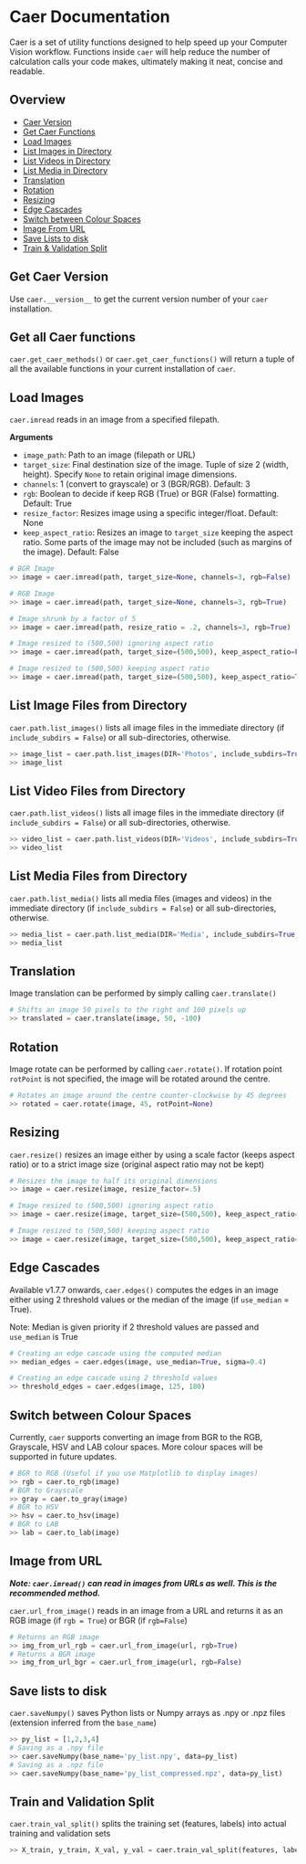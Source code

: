 # Caer Documentation
Caer is a set of utility functions designed to help speed up your Computer Vision workflow. Functions inside `caer` will help reduce the number of calculation calls your code makes, ultimately making it neat, concise and readable.

## Overview
- [Caer Version](#get-caer-version)
- [Get Caer Functions](#get-all-caer-functions)
- [Load Images](#load-images)
- [List Images in Directory](#list-image-files-from-directory)
- [List Videos in Directory](#list-video-files-from-directory)
- [List Media in Directory](#list-media-files-from-directory)
- [Translation](#translation)
- [Rotation](#rotation)
- [Resizing](#resizing)
- [Edge Cascades](#edge-cascades)
- [Switch between Colour Spaces](#switch-between-colour-spaces)
- [Image From URL](#image-from-url)
- [Save Lists to disk](#save-lists-to-disk)
- [Train & Validation Split](#train-and-validation-split)



## Get Caer Version
Use `caer.__version__` to get the current version number of your `caer` installation.


## Get all Caer functions
`caer.get_caer_methods()` or `caer.get_caer_functions()` will return a tuple of all the available functions in your current installation of `caer`. 


## Load Images
`caer.imread` reads in an image from a specified filepath. 

**Arguments**
- `image_path`: Path to an image (filepath or URL)
- `target_size`: Final destination size of the image. Tuple of size 2 (width, height). Specify `None` to retain original image dimensions. 
- `channels`: 1 (convert to grayscale) or 3 (BGR/RGB). Default: 3
- `rgb`: Boolean to decide if keep RGB (True) or BGR (False) formatting. Default: True
- `resize_factor`: Resizes image using a specific integer/float. Default: None
- `keep_aspect_ratio`: Resizes an image to `target_size` keeping the aspect ratio. Some parts of the image may not be included (such as margins of the image). Default: False
```python
# BGR Image
>> image = caer.imread(path, target_size=None, channels=3, rgb=False)

# RGB Image
>> image = caer.imread(path, target_size=None, channels=3, rgb=True)

# Image shrunk by a factor of 5
>> image = caer.imread(path, resize_ratio = .2, channels=3, rgb=True)

# Image resized to (500,500) ignoring aspect ratio
>> image = caer.imread(path, target_size=(500,500), keep_aspect_ratio=False)

# Image resized to (500,500) keeping aspect ratio
>> image = caer.imread(path, target_size=(500,500), keep_aspect_ratio=True)
```


## List Image Files from Directory
`caer.path.list_images()` lists all image files in the immediate directory (if `include_subdirs = False`)  or all sub-directories, otherwise. 
```python
>> image_list = caer.path.list_images(DIR='Photos', include_subdirs=True, use_fullpath=False, show_size=False)
>> image_list
```


## List Video Files from Directory
`caer.path.list_videos()` lists all image files in the immediate directory (if `include_subdirs = False`)  or all sub-directories, otherwise. 
```python
>> video_list = caer.path.list_videos(DIR='Videos', include_subdirs=True, use_fullpath=False, show_size=False)
>> video_list
```


## List Media Files from Directory
`caer.path.list_media()` lists all media files (images and videos) in the immediate directory (if `include_subdirs = False`)  or all sub-directories, otherwise. 
```python
>> media_list = caer.path.list_media(DIR='Media', include_subdirs=True, use_fullpath=False, show_size=False)
>> media_list
```


## Translation
Image translation can be performed by simply calling `caer.translate()` 
```python
# Shifts an image 50 pixels to the right and 100 pixels up
>> translated = caer.translate(image, 50, -100)
```


## Rotation
Image rotate can be performed by calling `caer.rotate()`. 
If rotation point `rotPoint` is not specified, the image will be rotated around the centre. 
```python
# Rotates an image around the centre counter-clockwise by 45 degrees
>> rotated = caer.rotate(image, 45, rotPoint=None)
```


## Resizing
`caer.resize()` resizes an image either by using a scale factor (keeps aspect ratio) or to a strict image size (original aspect ratio may not be kept)

```python
# Resizes the image to half its original dimensions
>> image = caer.resize(image, resize_factor=.5)

# Image resized to (500,500) ignoring aspect ratio
>> image = caer.resize(image, target_size=(500,500), keep_aspect_ratio=False)

# Image resized to (500,500) keeping aspect ratio
>> image = caer.resize(image, target_size=(500,500), keep_aspect_ratio=True)
```


## Edge Cascades
Available v1.7.7 onwards, `caer.edges()` computes the edges in an image either using 2 threshold values or the median of the image (if `use_median` = True). 

Note: Median is given priority if 2 threshold values are passed and `use_median` is True
```python
# Creating an edge cascade using the computed median 
>> median_edges = caer.edges(image, use_median=True, sigma=0.4)

# Creating an edge cascade using 2 threshold values
>> threshold_edges = caer.edges(image, 125, 180)
```


## Switch between Colour Spaces
Currently, `caer` supports converting an image from BGR to the RGB, Grayscale, HSV and LAB colour spaces. More colour spaces will be supported in future updates. 
```python
# BGR to RGB (Useful if you use Matplotlib to display images)
>> rgb = caer.to_rgb(image)
# BGR to Grayscale
>> gray = caer.to_gray(image)
# BGR to HSV
>> hsv = caer.to_hsv(image)
# BGR to LAB
>> lab = caer.to_lab(image)
```


## Image from URL
***Note: `caer.imread()` can read in images from URLs as well. This is the recommended method.***

`caer.url_from_image()` reads in an image from a URL and returns it as an RGB image (if `rgb = True`) or BGR (if `rgb=False`)
```python
# Returns an RGB image
>> img_from_url_rgb = caer.url_from_image(url, rgb=True)
# Returns a BGR image
>> img_from_url_bgr = caer.url_from_image(url, rgb=False)
```


## Save lists to disk
`caer.saveNumpy()` saves Python lists or Numpy arrays as .npy or .npz files (extension inferred from the `base_name`)
```python
>> py_list = [1,2,3,4]
# Saving as a .npy file
>> caer.saveNumpy(base_name='py_list.npy', data=py_list)
# Saving as a .npz file
>> caer.saveNumpy(base_name='py_list_compressed.npz', data=py_list)
```


## Train and Validation Split
`caer.train_val_split()` splits the training set (features, labels) into actual training and validation sets
```python
>> X_train, y_train, X_val, y_val = caer.train_val_split(features, labels, val_ratio=.2)
```